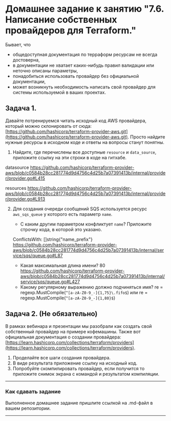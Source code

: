 # Домашнее задание к занятию "7.6. Написание собственных провайдеров для Terraform."

Бывает, что 
* общедоступная документация по терраформ ресурсам не всегда достоверна,
* в документации не хватает каких-нибудь правил валидации или неточно описаны параметры,
* понадобиться использовать провайдер без официальной документации,
* может возникнуть необходимость написать свой провайдер для системы используемой в ваших проектах.   

## Задача 1. 
Давайте потренируемся читать исходный код AWS провайдера, который можно склонировать от сюда: 
[https://github.com/hashicorp/terraform-provider-aws.git](https://github.com/hashicorp/terraform-provider-aws.git).
Просто найдите нужные ресурсы в исходном коде и ответы на вопросы станут понятны.  


1. Найдите, где перечислены все доступные `resource` и `data_source`, приложите ссылку на эти строки в коде на 
гитхабе.  

datasource https://github.com/hashicorp/terraform-provider-aws/blob/c0584b28cc281774d9d4756c4d25b7a07391413b/internal/provider/provider.go#L415

resources https://github.com/hashicorp/terraform-provider-aws/blob/c0584b28cc281774d9d4756c4d25b7a07391413b/internal/provider/provider.go#L913


2. Для создания очереди сообщений SQS используется ресурс `aws_sqs_queue` у которого есть параметр `name`. 
    * С каким другим параметром конфликтует `name`? Приложите строчку кода, в которой это указано.

   ConflictsWith: []string{"name_prefix"} https://github.com/hashicorp/terraform-provider-aws/blob/c0584b28cc281774d9d4756c4d25b7a07391413b/internal/service/sqs/queue.go#L87
    * Какая максимальная длина имени? 
80 https://github.com/hashicorp/terraform-provider-aws/blob/c0584b28cc281774d9d4756c4d25b7a07391413b/internal/service/sqs/queue.go#L427   
    * Какому регулярному выражению должно подчиняться имя? 
   re = regexp.MustCompile(`^[a-zA-Z0-9_-]{1,75}\.fifo$`)
   или
   re = regexp.MustCompile(`^[a-zA-Z0-9_-]{1,80}$`)
    
## Задача 2. (Не обязательно) 
В рамках вебинара и презентации мы разобрали как создать свой собственный провайдер на примере кофемашины. 
Также вот официальная документация о создании провайдера: 
[https://learn.hashicorp.com/collections/terraform/providers](https://learn.hashicorp.com/collections/terraform/providers).

1. Проделайте все шаги создания провайдера.
2. В виде результата приложение ссылку на исходный код.
3. Попробуйте скомпилировать провайдер, если получится то приложите снимок экрана с командой и результатом компиляции.   

---

### Как cдавать задание

Выполненное домашнее задание пришлите ссылкой на .md-файл в вашем репозитории.

---
